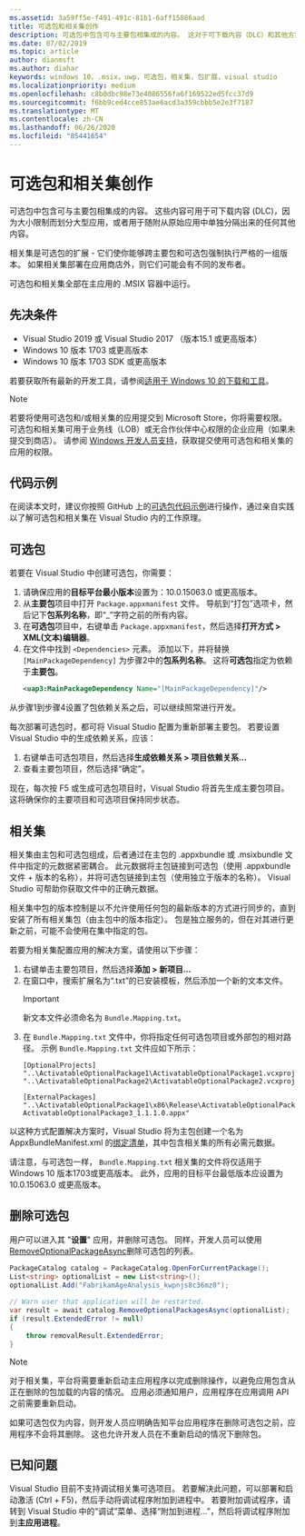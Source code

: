 ```yaml
---
ms.assetid: 3a59ff5e-f491-491c-81b1-6aff15886aad
title: 可选包和相关集创作
description: 可选包中包含可与主要包相集成的内容。 这对于可下载内容（DLC）和其他方案非常有用。
ms.date: 07/02/2019
ms.topic: article
author: dianmsft
ms.author: diahar
keywords: windows 10，.msix，uwp，可选包，相关集，包扩展，visual studio
ms.localizationpriority: medium
ms.openlocfilehash: c8b0dbc98e73e4086556fa6f169522ed5fcc37d9
ms.sourcegitcommit: f6bb9ced4cce853ae6acd3a359cbbb5e2e3f7187
ms.translationtype: MT
ms.contentlocale: zh-CN
ms.lasthandoff: 06/26/2020
ms.locfileid: "85441654"
---
```

# <a name="optional-packages-and-related-set-authoring"></a>可选包和相关集创作

可选包中包含可与主要包相集成的内容。 这些内容可用于可下载内容 (DLC)，因为大小限制而划分大型应用，或者用于随附从原始应用中单独分隔出来的任何其他内容。

相关集是可选包的扩展 - 它们使你能够跨主要包和可选包强制执行严格的一组版本。 如果相关集部署在应用商店外，则它们可能会有不同的发布者。

可选包和相关集全部在主应用的 .MSIX 容器中运行。

## <a name="prerequisites"></a>先决条件

- Visual Studio 2019 或 Visual Studio 2017 （版本15.1 或更高版本）
- Windows 10 版本 1703 或更高版本
- Windows 10 版本 1703 SDK 或更高版本

若要获取所有最新的开发工具，请参阅[适用于 Windows 10 的下载和工具](https://developer.microsoft.com/windows/downloads)。

> [!NOTE]
> 若要将使用可选包和/或相关集的应用提交到 Microsoft Store，你将需要权限。 可选包和相关集可用于业务线（LOB）或无合作伙伴中心权限的企业应用（如果未提交到商店）。 请参阅 [Windows 开发人员支持](https://developer.microsoft.com/windows/support)，获取提交使用可选包和相关集的应用的权限。

## <a name="code-sample"></a>代码示例

在阅读本文时，建议你按照 GitHub 上的[可选包代码示例](https://github.com/AppInstaller/OptionalPackageSample)进行操作，通过亲自实践以了解可选包和相关集在 Visual Studio 内的工作原理。

## <a name="optional-packages"></a>可选包

若要在 Visual Studio 中创建可选包，你需要：
1. 请确保应用的**目标平台最小版本**设置为：10.0.15063.0 或更高版本。
2. 从**主要包**项目中打开 `Package.appxmanifest` 文件。 导航到“打包”选项卡，然后记下**包系列名称**，即“_”字符之前的所有内容。
3. 在**可选包**项目中，右键单击 `Package.appxmanifest`，然后选择**打开方式 > XML(文本)编辑器**。
4. 在文件中找到 `<Dependencies>` 元素。 添加以下，并将替换 `[MainPackageDependency]` 为步骤2中的**包系列名称**。 这将**可选包**指定为依赖于**主要包**。
    ```XML
    <uap3:MainPackageDependency Name="[MainPackageDependency]"/>
    ```

从步骤1到步骤4设置了包依赖关系之后，可以继续照常进行开发。 

每次部署可选包时，都可将 Visual Studio 配置为重新部署主要包。 若要设置 Visual Studio 中的生成依赖关系，应该：

1. 右键单击可选包项目，然后选择**生成依赖关系 > 项目依赖关系...**
2. 查看主要包项目，然后选择“确定”。 

现在，每次按 F5 或生成可选包项目时，Visual Studio 将首先生成主要包项目。 这将确保你的主要项目和可选项目保持同步状态。

## <a name="related-sets"></a>相关集<a name="related_sets"></a>

相关集由主包和可选包组成，后者通过在主包的 .appxbundle 或 .msixbundle 文件中指定的元数据紧密耦合。 此元数据将主包链接到可选包（使用 .appxbundle 文件 + 版本的名称），并将可选包链接到主包（使用独立于版本的名称）。 Visual Studio 可帮助你获取文件中的正确元数据。 

相关集中包的版本控制是以不允许使用任何包的最新版本的方式进行同步的，直到安装了所有相关集包（由主包中的版本指定）。 包是独立服务的，但在对其进行更新之前，可能不会使用在集中指定的包。

若要为相关集配置应用的解决方案，请使用以下步骤：

1. 右键单击主要包项目，然后选择**添加 > 新项目...**
2. 在窗口中，搜索扩展名为“.txt”的已安装模板，然后添加一个新的文本文件。
    > [!IMPORTANT]
    > 新文本文件必须命名为 `Bundle.Mapping.txt`。
3. 在 `Bundle.Mapping.txt` 文件中，你将指定任何可选包项目或外部包的相对路径。 示例 `Bundle.Mapping.txt` 文件应如下所示：
    ```syntax
    [OptionalProjects]
    "..\ActivatableOptionalPackage1\ActivatableOptionalPackage1.vcxproj"
    "..\ActivatableOptionalPackage2\ActivatableOptionalPackage2.vcxproj"

    [ExternalPackages]
    "..\ActivatableOptionalPackage1\x86\Release\ActivatableOptionalPackage3_1.1.1.0\ ActivatableOptionalPackage3_1.1.1.0.appx"
    ```

以这种方式配置解决方案时，Visual Studio 将为主包创建一个名为 AppxBundleManifest.xml 的[绑定清单](https://docs.microsoft.com/uwp/schemas/bundlemanifestschema/bundle-manifest)，其中包含相关集的所有必需元数据。 

请注意，与可选包一样， `Bundle.Mapping.txt` 相关集的文件将仅适用于 Windows 10 版本1703或更高版本。 此外，应用的目标平台最低版本应设置为10.0.15063.0 或更高版本。

## <a name="removing-optional-packages"></a>删除可选包 
用户可以进入其 "**设置**" 应用，并删除可选包。 同样，开发人员可以使用[RemoveOptionalPackageAsync](https://docs.microsoft.com/uwp/api/Windows.ApplicationModel.PackageCatalog)删除可选包的列表。 

```csharp
PackageCatalog catalog = PackageCatalog.OpenForCurrentPackage();
List<string> optionalList = new List<string>();
optionalList.Add("FabrikamAgeAnalysis_kwpnjs8c36mz0");
    
// Warn user that application will be restarted. 
var result = await catalog.RemoveOptionalPackagesAsync(optionalList);
if (result.ExtendedError != null)
{
    throw removalResult.ExtendedError;
}
```
> [!NOTE]
> 对于相关集，平台将需要重新启动主应用程序以完成删除操作，以避免应用包含从正在删除的包加载的内容的情况。 应用必须通知用户，应用程序在应用调用 API 之前需要重新启动。

如果可选包仅为内容，则开发人员应明确告知平台应用程序在删除可选包之前，应用程序不会将其删除。 这也允许开发人员在不重新启动的情况下删除包。

## <a name="known-issues"></a>已知问题<a name="known_issues"></a>

Visual Studio 目前不支持调试相关集可选项目。 若要解决此问题，可以部署和启动激活 (Ctrl + F5)，然后手动将调试程序附加到进程中。 若要附加调试程序，请转到 Visual Studio 中的“调试”菜单、选择“附加到进程...”，然后将调试程序附加到**主应用进程**。
